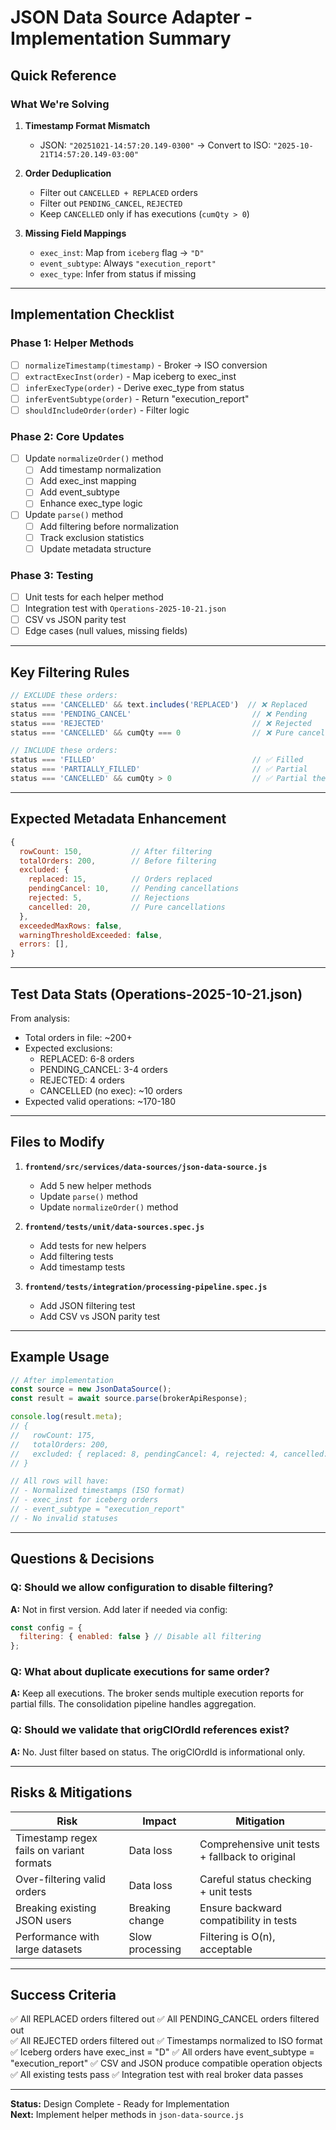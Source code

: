 # JSON Data Source Adapter - Implementation Summary

## Quick Reference

### What We're Solving

1. **Timestamp Format Mismatch**
   - JSON: `"20251021-14:57:20.149-0300"` → Convert to ISO: `"2025-10-21T14:57:20.149-03:00"`

2. **Order Deduplication**
   - Filter out `CANCELLED + REPLACED` orders
   - Filter out `PENDING_CANCEL`, `REJECTED`
   - Keep `CANCELLED` only if has executions (`cumQty > 0`)

3. **Missing Field Mappings**
   - `exec_inst`: Map from `iceberg` flag → `"D"`
   - `event_subtype`: Always `"execution_report"`
   - `exec_type`: Infer from status if missing

---

## Implementation Checklist

### Phase 1: Helper Methods

- [ ] `normalizeTimestamp(timestamp)` - Broker → ISO conversion
- [ ] `extractExecInst(order)` - Map iceberg to exec_inst
- [ ] `inferExecType(order)` - Derive exec_type from status
- [ ] `inferEventSubtype(order)` - Return "execution_report"
- [ ] `shouldIncludeOrder(order)` - Filter logic

### Phase 2: Core Updates

- [ ] Update `normalizeOrder()` method
  - [ ] Add timestamp normalization
  - [ ] Add exec_inst mapping
  - [ ] Add event_subtype
  - [ ] Enhance exec_type logic

- [ ] Update `parse()` method
  - [ ] Add filtering before normalization
  - [ ] Track exclusion statistics
  - [ ] Update metadata structure

### Phase 3: Testing

- [ ] Unit tests for each helper method
- [ ] Integration test with `Operations-2025-10-21.json`
- [ ] CSV vs JSON parity test
- [ ] Edge cases (null values, missing fields)

---

## Key Filtering Rules

```javascript
// EXCLUDE these orders:
status === 'CANCELLED' && text.includes('REPLACED')  // ❌ Replaced
status === 'PENDING_CANCEL'                           // ❌ Pending
status === 'REJECTED'                                 // ❌ Rejected
status === 'CANCELLED' && cumQty === 0                // ❌ Pure cancel

// INCLUDE these orders:
status === 'FILLED'                                   // ✅ Filled
status === 'PARTIALLY_FILLED'                         // ✅ Partial
status === 'CANCELLED' && cumQty > 0                  // ✅ Partial then cancelled
```

---

## Expected Metadata Enhancement

```javascript
{
  rowCount: 150,           // After filtering
  totalOrders: 200,        // Before filtering
  excluded: {
    replaced: 15,          // Orders replaced
    pendingCancel: 10,     // Pending cancellations
    rejected: 5,           // Rejections
    cancelled: 20,         // Pure cancellations
  },
  exceededMaxRows: false,
  warningThresholdExceeded: false,
  errors: [],
}
```

---

## Test Data Stats (Operations-2025-10-21.json)

From analysis:
- Total orders in file: ~200+
- Expected exclusions:
  - REPLACED: 6-8 orders
  - PENDING_CANCEL: 3-4 orders
  - REJECTED: 4 orders
  - CANCELLED (no exec): ~10 orders
- Expected valid operations: ~170-180

---

## Files to Modify

1. **`frontend/src/services/data-sources/json-data-source.js`**
   - Add 5 new helper methods
   - Update `parse()` method
   - Update `normalizeOrder()` method

2. **`frontend/tests/unit/data-sources.spec.js`**
   - Add tests for new helpers
   - Add filtering tests
   - Add timestamp tests

3. **`frontend/tests/integration/processing-pipeline.spec.js`**
   - Add JSON filtering test
   - Add CSV vs JSON parity test

---

## Example Usage

```javascript
// After implementation
const source = new JsonDataSource();
const result = await source.parse(brokerApiResponse);

console.log(result.meta);
// {
//   rowCount: 175,
//   totalOrders: 200,
//   excluded: { replaced: 8, pendingCancel: 4, rejected: 4, cancelled: 9 }
// }

// All rows will have:
// - Normalized timestamps (ISO format)
// - exec_inst for iceberg orders
// - event_subtype = "execution_report"
// - No invalid statuses
```

---

## Questions & Decisions

### Q: Should we allow configuration to disable filtering?

**A:** Not in first version. Add later if needed via config:
```javascript
const config = {
  filtering: { enabled: false } // Disable all filtering
};
```

### Q: What about duplicate executions for same order?

**A:** Keep all executions. The broker sends multiple execution reports for partial fills. The consolidation pipeline handles aggregation.

### Q: Should we validate that origClOrdId references exist?

**A:** No. Just filter based on status. The origClOrdId is informational only.

---

## Risks & Mitigations

| Risk | Impact | Mitigation |
|------|--------|------------|
| Timestamp regex fails on variant formats | Data loss | Comprehensive unit tests + fallback to original |
| Over-filtering valid orders | Data loss | Careful status checking + unit tests |
| Breaking existing JSON users | Breaking change | Ensure backward compatibility in tests |
| Performance with large datasets | Slow processing | Filtering is O(n), acceptable |

---

## Success Criteria

✅ All REPLACED orders filtered out
✅ All PENDING_CANCEL orders filtered out  
✅ All REJECTED orders filtered out
✅ Timestamps normalized to ISO format
✅ Iceberg orders have exec_inst = "D"
✅ All orders have event_subtype = "execution_report"
✅ CSV and JSON produce compatible operation objects
✅ All existing tests pass
✅ Integration test with real broker data passes

---

**Status:** Design Complete - Ready for Implementation  
**Next:** Implement helper methods in `json-data-source.js`
